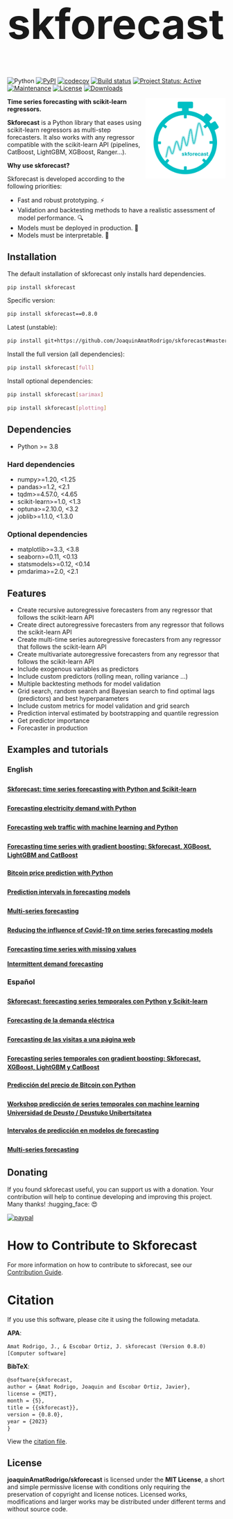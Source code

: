 <script src="https://kit.fontawesome.com/d20edc211b.js" crossorigin="anonymous"></script>

<h1 style="font-size:10vw">skforecast</h1>

![Python](https://img.shields.io/badge/python-3.8%20%7C%203.9%20%7C%203.10%20%7C%203.11-blue)
[![PyPI](https://img.shields.io/pypi/v/skforecast)](https://pypi.org/project/skforecast/)
[![codecov](https://codecov.io/gh/JoaquinAmatRodrigo/skforecast/branch/master/graph/badge.svg)](https://codecov.io/gh/JoaquinAmatRodrigo/skforecast)
[![Build status](https://github.com/JoaquinAmatRodrigo/skforecast/actions/workflows/unit-tests.yml/badge.svg)](https://github.com/JoaquinAmatRodrigo/skforecast/actions/workflows/unit-tests.yml/badge.svg)
[![Project Status: Active](https://www.repostatus.org/badges/latest/active.svg)](https://www.repostatus.org/#active)
[![Maintenance](https://img.shields.io/badge/Maintained%3F-yes-green.svg)](https://github.com/JoaquinAmatRodrigo/skforecast/graphs/commit-activity)
[![License](https://img.shields.io/github/license/JoaquinAmatRodrigo/skforecast)](https://github.com/JoaquinAmatRodrigo/skforecast/blob/master/LICENSE)
[![Downloads](https://static.pepy.tech/personalized-badge/skforecast?period=total&units=international_system&left_color=grey&right_color=blue&left_text=Downloads)](https://pepy.tech/project/skforecast)

<img src="img/logo_skforecast_no_background.png" width=185 height=185 align="right">

**Time series forecasting with scikit-learn regressors.**

**Skforecast** is a Python library that eases using scikit-learn regressors as multi-step forecasters. It also works with any regressor compatible with the scikit-learn API (pipelines, CatBoost, LightGBM, XGBoost, Ranger...).

**Why use skforecast?**

Skforecast is developed according to the following priorities:

+ Fast and robust prototyping. :zap:
+ Validation and backtesting methods to have a realistic assessment of model performance. :mag:
+ Models must be deployed in production. :hammer:
+ Models must be interpretable. :crystal_ball:

## Installation

The default installation of skforecast only installs hard dependencies.

```bash
pip install skforecast
```

Specific version:

```bash
pip install skforecast==0.8.0
```

Latest (unstable):

```bash
pip install git+https://github.com/JoaquinAmatRodrigo/skforecast#master
```

Install the full version (all dependencies):

```bash
pip install skforecast[full]
```

Install optional dependencies:

```bash
pip install skforecast[sarimax]
```

```bash
pip install skforecast[plotting]
```

## Dependencies

+ Python >= 3.8

### Hard dependencies

+ numpy>=1.20, <1.25
+ pandas>=1.2, <2.1
+ tqdm>=4.57.0, <4.65
+ scikit-learn>=1.0, <1.3
+ optuna>=2.10.0, <3.2
+ joblib>=1.1.0, <1.3.0

### Optional dependencies

+ matplotlib>=3.3, <3.8
+ seaborn>=0.11, <0.13
+ statsmodels>=0.12, <0.14
+ pmdarima>=2.0, <2.1

## Features

+ Create recursive autoregressive forecasters from any regressor that follows the scikit-learn API
+ Create direct autoregressive forecasters from any regressor that follows the scikit-learn API
+ Create multi-time series autoregressive forecasters from any regressor that follows the scikit-learn API
+ Create multivariate autoregressive forecasters from any regressor that follows the scikit-learn API
+ Include exogenous variables as predictors
+ Include custom predictors (rolling mean, rolling variance ...)
+ Multiple backtesting methods for model validation
+ Grid search, random search and Bayesian search to find optimal lags (predictors) and best hyperparameters
+ Include custom metrics for model validation and grid search
+ Prediction interval estimated by bootstrapping and quantile regression
+ Get predictor importance
+ Forecaster in production


## Examples and tutorials

### English

<i class="fa-duotone fa-chart-line fa" style="font-size: 25px; color:#1DA1F2;"></i>  [**Skforecast: time series forecasting with Python and Scikit-learn**](https://www.cienciadedatos.net/documentos/py27-time-series-forecasting-python-scikitlearn.html)

<i class="fa-duotone fa-lightbulb fa" style="font-size: 25px; color:#fcea2b;"></i> [**Forecasting electricity demand with Python**](https://www.cienciadedatos.net/documentos/py29-forecasting-electricity-power-demand-python.html)

<i class="fa-duotone fa-rss fa" style="font-size: 25px; color:#666666;"></i> [**Forecasting web traffic with machine learning and Python**](https://www.cienciadedatos.net/documentos/py37-forecasting-web-traffic-machine-learning.html)

<i class="fa-solid fa-bicycle fa" style="font-size: 25px; color:#00cc99;"></i> [**Forecasting time series with gradient boosting: Skforecast, XGBoost, LightGBM and CatBoost**](https://www.cienciadedatos.net/documentos/py39-forecasting-time-series-with-skforecast-xgboost-lightgbm-catboost.html)

<i class="fa-brands fa-bitcoin fa" style="font-size: 25px; color:#f7931a;"></i> [**Bitcoin price prediction with Python**](https://www.cienciadedatos.net/documentos/py41-forecasting-cryptocurrency-bitcoin-machine-learning-python.html)

<i class="fa-light fa-chart-line fa" style="font-size: 25px; color:#f26e1d;"></i>  [**Prediction intervals in forecasting models**](https://www.cienciadedatos.net/documentos/py42-forecasting-prediction-intervals-machine-learning.html)

<i class="fa-duotone fa-water fa" style="font-size: 25px; color:teal;"></i> [**Multi-series forecasting**](https://www.cienciadedatos.net/documentos/py44-multi-series-forecasting-skforecast.html)

<i class="fa-solid fa-virus-covid" style="font-size: 25px; color:red;"></i> [**Reducing the influence of Covid-19 on time series forecasting models**](https://www.cienciadedatos.net/documentos/py45-weighted-time-series-forecasting.html)

<i class="fa-solid fa-magnifying-glass" style="font-size: 25px; color:purple;"></i> [**Forecasting time series with missing values**](https://www.cienciadedatos.net/documentos/py46-forecasting-time-series-missing-values.html)

<i class="fa-solid fa-wave-square" style="color: #fbbb09;"></i> [**Intermittent demand forecasting**](https://www.cienciadedatos.net/documentos/py48-intermittent-demand-forecasting.html)


### Español

<i class="fa-duotone fa-chart-line fa" style="font-size: 25px; color:#1DA1F2;"></i> [**Skforecast: forecasting series temporales con Python y Scikit-learn**](https://www.cienciadedatos.net/documentos/py27-forecasting-series-temporales-python-scikitlearn.html)

<i class="fa-duotone fa-lightbulb fa" style="font-size: 25px; color:#fcea2b;"></i> [**Forecasting de la demanda eléctrica**](https://www.cienciadedatos.net/documentos/py29-forecasting-demanda-energia-electrica-python.html)

<i class="fa-duotone fa-rss fa" style="font-size: 25px; color:#666666;"></i>  [**Forecasting de las visitas a una página web**](https://www.cienciadedatos.net/documentos/py37-forecasting-visitas-web-machine-learning.html)

<i class="fa-solid fa-bicycle fa" style="font-size: 25px; color:#00cc99;"></i> [**Forecasting series temporales con gradient boosting: Skforecast, XGBoost, LightGBM y CatBoost**](https://www.cienciadedatos.net/documentos/py39-forecasting-series-temporales-con-skforecast-xgboost-lightgbm-catboost.html)

<i class="fa-brands fa-bitcoin fa" style="font-size: 25px; color:#f7931a;"></i> [**Predicción del precio de Bitcoin con Python**](https://www.cienciadedatos.net/documentos/py41-forecasting-criptomoneda-bitcoin-machine-learning-python.html)

<i class="fa-brands fa-youtube" style="font-size: 25px; color:#c4302b;"></i> [**Workshop predicción de series temporales con machine learning 
Universidad de Deusto / Deustuko Unibertsitatea**](https://youtu.be/MlktVhReO0E)

<i class="fa-light fa-chart-line fa" style="font-size: 25px; color:#f26e1d;"></i>  [**Intervalos de predicción en modelos de forecasting**](https://www.cienciadedatos.net/documentos/py42-intervalos-prediccion-modelos-forecasting-machine-learning.html)

<i class="fa-duotone fa-water fa" style="font-size: 25px; color:teal;"></i> [**Multi-series forecasting**](https://www.cienciadedatos.net/documentos/py44-multi-series-forecasting-skforecast-español.html)


## Donating

If you found skforecast useful, you can support us with a donation. Your contribution will help to continue developing and improving this project. Many thanks! :hugging_face: :heart_eyes:

[![paypal](https://www.paypalobjects.com/en_US/ES/i/btn/btn_donateCC_LG.gif)](https://www.paypal.com/donate/?hosted_button_id=D2JZSWRLTZDL6)


# How to Contribute to Skforecast

For more information on how to contribute to skforecast, see our [Contribution Guide](https://github.com/JoaquinAmatRodrigo/skforecast/blob/master/CONTRIBUTING.md).


# Citation

If you use this software, please cite it using the following metadata.

**APA**:
```
Amat Rodrigo, J., & Escobar Ortiz, J. skforecast (Version 0.8.0) [Computer software]
```

**BibTeX**:
```
@software{skforecast,
author = {Amat Rodrigo, Joaquin and Escobar Ortiz, Javier},
license = {MIT},
month = {5},
title = {{skforecast}},
version = {0.8.0},
year = {2023}
}
```

View the [citation file](https://github.com/JoaquinAmatRodrigo/skforecast/blob/master/CITATION.cff).


## License

**joaquinAmatRodrigo/skforecast** is licensed under the **MIT License**, a short and simple permissive license with conditions only requiring the preservation of copyright and license notices. Licensed works, modifications and larger works may be distributed under different terms and without source code.